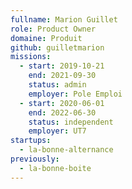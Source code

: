```yaml
---
fullname: Marion Guillet
role: Product Owner
domaine: Produit
github: guilletmarion
missions:
  - start: 2019-10-21
    end: 2021-09-30
    status: admin
    employer: Pole Emploi
  - start: 2020-06-01
    end: 2022-06-30
    status: independent
    employer: UT7
startups:
  - la-bonne-alternance
previously:
  - la-bonne-boite
---
```

